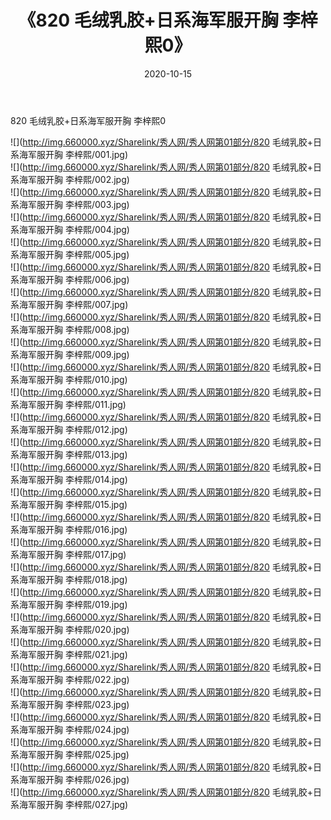 ﻿---
layout: post
title:  《820 毛绒乳胶+日系海军服开胸 李梓熙0》
date:   2020-10-15
img: http://img.660000.xyz/Sharelink/秀人网/秀人网第01部分/820 毛绒乳胶+日系海军服开胸 李梓熙0/000.jpg
categories: [美女, 清纯, 唯美]
---

820 毛绒乳胶+日系海军服开胸 李梓熙0

  ![](http://img.660000.xyz/Sharelink/秀人网/秀人网第01部分/820 毛绒乳胶+日系海军服开胸 李梓熙/001.jpg) <br> ![](http://img.660000.xyz/Sharelink/秀人网/秀人网第01部分/820 毛绒乳胶+日系海军服开胸 李梓熙/002.jpg) <br> ![](http://img.660000.xyz/Sharelink/秀人网/秀人网第01部分/820 毛绒乳胶+日系海军服开胸 李梓熙/003.jpg) <br> ![](http://img.660000.xyz/Sharelink/秀人网/秀人网第01部分/820 毛绒乳胶+日系海军服开胸 李梓熙/004.jpg) <br> ![](http://img.660000.xyz/Sharelink/秀人网/秀人网第01部分/820 毛绒乳胶+日系海军服开胸 李梓熙/005.jpg) <br> ![](http://img.660000.xyz/Sharelink/秀人网/秀人网第01部分/820 毛绒乳胶+日系海军服开胸 李梓熙/006.jpg) <br> ![](http://img.660000.xyz/Sharelink/秀人网/秀人网第01部分/820 毛绒乳胶+日系海军服开胸 李梓熙/007.jpg) <br> ![](http://img.660000.xyz/Sharelink/秀人网/秀人网第01部分/820 毛绒乳胶+日系海军服开胸 李梓熙/008.jpg) <br> ![](http://img.660000.xyz/Sharelink/秀人网/秀人网第01部分/820 毛绒乳胶+日系海军服开胸 李梓熙/009.jpg) <br> ![](http://img.660000.xyz/Sharelink/秀人网/秀人网第01部分/820 毛绒乳胶+日系海军服开胸 李梓熙/010.jpg) <br> ![](http://img.660000.xyz/Sharelink/秀人网/秀人网第01部分/820 毛绒乳胶+日系海军服开胸 李梓熙/011.jpg) <br> ![](http://img.660000.xyz/Sharelink/秀人网/秀人网第01部分/820 毛绒乳胶+日系海军服开胸 李梓熙/012.jpg) <br> ![](http://img.660000.xyz/Sharelink/秀人网/秀人网第01部分/820 毛绒乳胶+日系海军服开胸 李梓熙/013.jpg) <br> ![](http://img.660000.xyz/Sharelink/秀人网/秀人网第01部分/820 毛绒乳胶+日系海军服开胸 李梓熙/014.jpg) <br> ![](http://img.660000.xyz/Sharelink/秀人网/秀人网第01部分/820 毛绒乳胶+日系海军服开胸 李梓熙/015.jpg) <br> ![](http://img.660000.xyz/Sharelink/秀人网/秀人网第01部分/820 毛绒乳胶+日系海军服开胸 李梓熙/016.jpg) <br> ![](http://img.660000.xyz/Sharelink/秀人网/秀人网第01部分/820 毛绒乳胶+日系海军服开胸 李梓熙/017.jpg) <br> ![](http://img.660000.xyz/Sharelink/秀人网/秀人网第01部分/820 毛绒乳胶+日系海军服开胸 李梓熙/018.jpg) <br> ![](http://img.660000.xyz/Sharelink/秀人网/秀人网第01部分/820 毛绒乳胶+日系海军服开胸 李梓熙/019.jpg) <br> ![](http://img.660000.xyz/Sharelink/秀人网/秀人网第01部分/820 毛绒乳胶+日系海军服开胸 李梓熙/020.jpg) <br> ![](http://img.660000.xyz/Sharelink/秀人网/秀人网第01部分/820 毛绒乳胶+日系海军服开胸 李梓熙/021.jpg) <br> ![](http://img.660000.xyz/Sharelink/秀人网/秀人网第01部分/820 毛绒乳胶+日系海军服开胸 李梓熙/022.jpg) <br> ![](http://img.660000.xyz/Sharelink/秀人网/秀人网第01部分/820 毛绒乳胶+日系海军服开胸 李梓熙/023.jpg) <br> ![](http://img.660000.xyz/Sharelink/秀人网/秀人网第01部分/820 毛绒乳胶+日系海军服开胸 李梓熙/024.jpg) <br> ![](http://img.660000.xyz/Sharelink/秀人网/秀人网第01部分/820 毛绒乳胶+日系海军服开胸 李梓熙/025.jpg) <br> ![](http://img.660000.xyz/Sharelink/秀人网/秀人网第01部分/820 毛绒乳胶+日系海军服开胸 李梓熙/026.jpg) <br> ![](http://img.660000.xyz/Sharelink/秀人网/秀人网第01部分/820 毛绒乳胶+日系海军服开胸 李梓熙/027.jpg) <br>